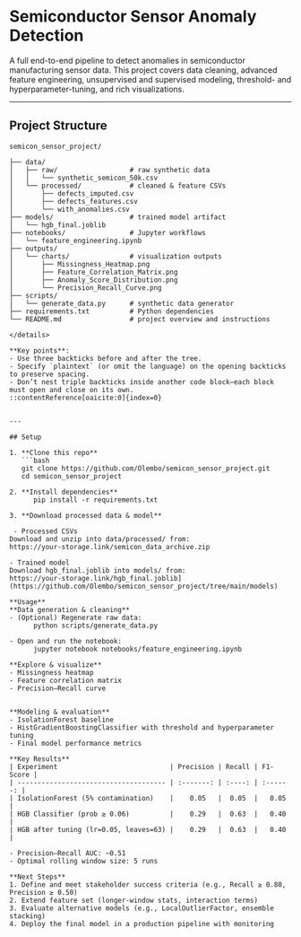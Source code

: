 # Semiconductor Sensor Anomaly Detection

A full end-to-end pipeline to detect anomalies in semiconductor manufacturing sensor data. This project covers data cleaning, advanced feature engineering, unsupervised and supervised modeling, threshold- and hyperparameter-tuning, and rich visualizations.

---
## Project Structure

```plaintext
semicon_sensor_project/

├── data/
│   ├── raw/                  # raw synthetic data
│   │   └── synthetic_semicon_50k.csv
│   └── processed/            # cleaned & feature CSVs
│       ├── defects_imputed.csv
│       ├── defects_features.csv
│       └── with_anomalies.csv
├── models/                   # trained model artifact
│   └── hgb_final.joblib
├── notebooks/                # Jupyter workflows
│   └── feature_engineering.ipynb
├── outputs/
│   └── charts/               # visualization outputs
│       ├── Missingness_Heatmap.png
│       ├── Feature_Correlation_Matrix.png
│       ├── Anomaly_Score_Distribution.png
│       └── Precision_Recall_Curve.png
├── scripts/
│   └── generate_data.py      # synthetic data generator
├── requirements.txt          # Python dependencies
└── README.md                 # project overview and instructions 

</details>

**Key points**:
- Use three backticks before and after the tree.  
- Specify `plaintext` (or omit the language) on the opening backticks to preserve spacing.  
- Don’t nest triple backticks inside another code block—each block must open and close on its own.
::contentReference[oaicite:0]{index=0}


---

## Setup

1. **Clone this repo**  
   ```bash
   git clone https://github.com/Olembo/semicon_sensor_project.git
   cd semicon_sensor_project

2. **Install dependencies**
      pip install -r requirements.txt

3. **Download processed data & model**

 - Processed CSVs
Download and unzip into data/processed/ from:
https://your-storage.link/semicon_data_archive.zip

- Trained model
Download hgb_final.joblib into models/ from:
https://your-storage.link/hgb_final.joblib](https://github.com/Olembo/semicon_sensor_project/tree/main/models)

**Usage**
**Data generation & cleaning**
- (Optional) Regenerate raw data:
      python scripts/generate_data.py

- Open and run the notebook:
      jupyter notebook notebooks/feature_engineering.ipynb

**Explore & visualize**
- Missingness heatmap
- Feature correlation matrix
- Precision–Recall curve


**Modeling & evaluation**
- IsolationForest baseline
- HistGradientBoostingClassifier with threshold and hyperparameter tuning
- Final model performance metrics

**Key Results**
| Experiment                            | Precision | Recall | F1-Score |
| ------------------------------------- | :-------: | :----: | :------: |
| IsolationForest (5% contamination)    |    0.05   |  0.05  |   0.05   |
| HGB Classifier (prob ≥ 0.06)          |    0.29   |  0.63  |   0.40   |
| HGB after tuning (lr=0.05, leaves=63) |    0.29   |  0.63  |   0.40   |

- Precision–Recall AUC: ~0.51
- Optimal rolling window size: 5 runs

**Next Steps**
1. Define and meet stakeholder success criteria (e.g., Recall ≥ 0.80, Precision ≥ 0.50)
2. Extend feature set (longer-window stats, interaction terms)
3. Evaluate alternative models (e.g., LocalOutlierFactor, ensemble stacking)
4. Deploy the final model in a production pipeline with monitoring
